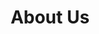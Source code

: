 ---
title: About Us
subtitle: 
slider:
  - url: /img/sliders/Slider_Dining.jpg
description: Come visit the Suburban Tavern & Cigar Lounge in the heart of Mt. Penn, Reading, Pennsylvania. We are an inviting tavern serving food and beverage specialties for all tastes. We are conveniently located on the corner of Perkiomen Avenue and 22nd Street and have our own well lit off street parking lot. The Suburban has been family owned and operated since 1954. Since June of 2003 Gary Poltonowicz and Mary Miller have been welcoming patrons and strive to maintain that family feel.
contactus: restaurant
sections:
  - image: /img/private-parties-380x230.jpg
    title: 
    description: The Suburban Tavern Restaurant is warm and inviting with a casual elegance and would be a great place to host your next Private Party. The staff, along with the Suburban’s warm ambiance will make everyone feel like it’s their home away from home. Enjoy our nice cozy atmosphere inside or our seasonal garden patio. Now available – off-site catering!
    button:
      enable: false
      label: 
      link:
  - image: /img/soup-380x230.jpg
    title: 
    description: Our menu offers an extensive selection of steaks, chicken, veal and seafood. All entrees are served with fresh baked bread and a crisp garden salad. French onion soup is a daily staple, as well as two soup du jours. (Our soups are all homemade, too)! If you are looking for something more casual, create your own sandwich using the Suburban 6oz. Black Angus burger or Boneless Grilled Chicken Breast.
    button:
      enable: false
      label: 
      link:
layout: single
---